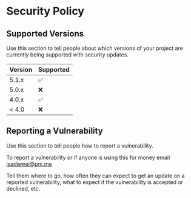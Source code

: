 # Security Policy

## Supported Versions

Use this section to tell people about which versions of your project are
currently being supported with security updates.

| Version | Supported          |
| ------- | ------------------ |
| 5.1.x   | :white_check_mark: |
| 5.0.x   | :x:                |
| 4.0.x   | :white_check_mark: |
| < 4.0   | :x:                |

## Reporting a Vulnerability

Use this section to tell people how to report a vulnerability.

To report a vulnerability or if anyone is using this for money email isadiewei@pm.me

Tell them where to go, how often they can expect to get an update on a
reported vulnerability, what to expect if the vulnerability is accepted or
declined, etc.
